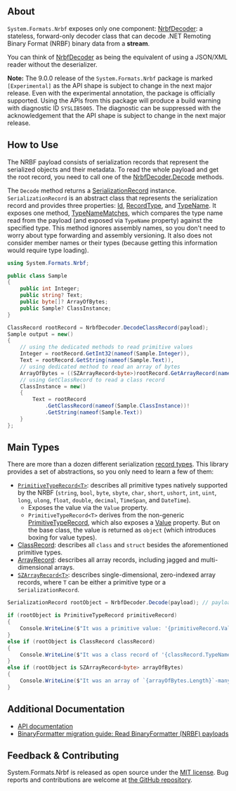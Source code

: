 ## About

<!-- A description of the package and where one can find more documentation -->

`System.Formats.Nrbf` exposes only one component: [NrbfDecoder](https://learn.microsoft.com/dotnet/api/system.formats.nrbf.nrbfdecoder): a stateless, forward-only decoder class that can decode .NET Remoting Binary Format (NRBF) binary data from a **stream**.

You can think of [NrbfDecoder](https://learn.microsoft.com/en-us/dotnet/api/system.formats.nrbf.nrbfdecoder) as being the equivalent of using a JSON/XML reader without the deserializer.

**Note:** The 9.0.0 release of the `System.Formats.Nrbf` package is marked `[Experimental]` as the API shape is subject to change in the next major release. Even with the experimental annotation, the package is officially supported. Using the APIs from this package will produce a build warning with diagnostic ID `SYSLIB5005`. The diagnostic can be suppressed with the acknowledgement that the API shape is subject to change in the next major release.

## How to Use

The NRBF payload consists of serialization records that represent the serialized objects and their metadata. To read the whole payload and get the root record, you need to call one of the [NrbfDecoder.Decode](https://learn.microsoft.com/dotnet/api/system.formats.nrbf.nrbfdecoder.decode) methods.

The `Decode` method returns a [SerializationRecord](https://learn.microsoft.com/dotnet/api/system.formats.nrbf.serializationrecord) instance. `SerializationRecord` is an abstract class that represents the serialization record and provides three properties: [Id](https://learn.microsoft.com/dotnet/api/system.formats.nrbf.serializationrecord.id), [RecordType](https://learn.microsoft.com/dotnet/api/system.formats.nrbf.serializationrecord.recordtype), and [TypeName](https://learn.microsoft.com/dotnet/api/system.formats.nrbf.serializationrecord.typename). It exposes one method, [TypeNameMatches](https://learn.microsoft.com/dotnet/api/system.formats.nrbf.serializationrecord.typenamematches), which compares the type name read from the payload (and exposed via `TypeName` property) against the specified type. This method ignores assembly names, so you don't need to worry about type forwarding and assembly versioning. It also does not consider member names or their types (because getting this information would require type loading).

```csharp
using System.Formats.Nrbf;

public class Sample
{
    public int Integer;
    public string? Text;
    public byte[]? ArrayOfBytes;
    public Sample? ClassInstance;
}

ClassRecord rootRecord = NrbfDecoder.DecodeClassRecord(payload);
Sample output = new()
{
    // using the dedicated methods to read primitive values
    Integer = rootRecord.GetInt32(nameof(Sample.Integer)),
    Text = rootRecord.GetString(nameof(Sample.Text)),
    // using dedicated method to read an array of bytes
    ArrayOfBytes = ((SZArrayRecord<byte>)rootRecord.GetArrayRecord(nameof(Sample.ArrayOfBytes))).GetArray(),
    // using GetClassRecord to read a class record
    ClassInstance = new()
    {
        Text = rootRecord
            .GetClassRecord(nameof(Sample.ClassInstance))!
            .GetString(nameof(Sample.Text))
    }
};
```

## Main Types

<!-- The main types provided in this library -->

There are more than a dozen different serialization [record types](https://learn.microsoft.com/openspecs/windows_protocols/ms-nrbf). This library provides a set of abstractions, so you only need to learn a few of them:

- [`PrimitiveTypeRecord<T>`](https://learn.microsoft.com/dotnet/api/system.formats.nrbf.primitivetyperecord-1): describes all primitive types natively supported by the NRBF (`string`, `bool`, `byte`, `sbyte`, `char`, `short`, `ushort`, `int`, `uint`, `long`, `ulong`, `float`, `double`, `decimal`, `TimeSpan`, and `DateTime`).
  - Exposes the value via the `Value` property.
  - `PrimitiveTypeRecord<T>` derives from the non-generic [PrimitiveTypeRecord](https://learn.microsoft.com/dotnet/api/system.formats.nrbf.primitivetyperecord), which also exposes a [Value](https://learn.microsoft.com/dotnet/api/system.formats.nrbf.primitivetyperecord.value) property. But on the base class, the value is returned as `object` (which introduces boxing for value types).
- [ClassRecord](https://learn.microsoft.com/dotnet/api/system.formats.nrbf.classrecord): describes all `class` and `struct` besides the aforementioned  primitive types.
- [ArrayRecord](https://learn.microsoft.com/dotnet/api/system.formats.nrbf.arrayrecord): describes all array records, including jagged and multi-dimensional arrays.
- [`SZArrayRecord<T>`](https://learn.microsoft.com/dotnet/api/system.formats.nrbf.szarrayrecord-1): describes single-dimensional, zero-indexed array records, where `T` can be either a primitive type or a `SerializationRecord`.

```csharp
SerializationRecord rootObject = NrbfDecoder.Decode(payload); // payload is a Stream

if (rootObject is PrimitiveTypeRecord primitiveRecord)
{
    Console.WriteLine($"It was a primitive value: '{primitiveRecord.Value}'");
}
else if (rootObject is ClassRecord classRecord)
{
    Console.WriteLine($"It was a class record of '{classRecord.TypeName.AssemblyQualifiedName}' type name.");
}
else if (rootObject is SZArrayRecord<byte> arrayOfBytes)
{
    Console.WriteLine($"It was an array of `{arrayOfBytes.Length}`-many bytes.");
}
```

## Additional Documentation

<!-- Links to further documentation. Remove conceptual documentation if not available for the library. -->

* [API documentation](https://learn.microsoft.com/dotnet/api/system.formats.nrbf)
* [BinaryFormatter migration guide: Read BinaryFormatter (NRBF) payloads](https://learn.microsoft.com/dotnet/standard/serialization/binaryformatter-migration-guide/read-nrbf-payloads)

## Feedback & Contributing

<!-- How to provide feedback on this package and contribute to it -->

System.Formats.Nrbf is released as open source under the [MIT license](https://licenses.nuget.org/MIT). Bug reports and contributions are welcome at [the GitHub repository](https://github.com/dotnet/runtime).
